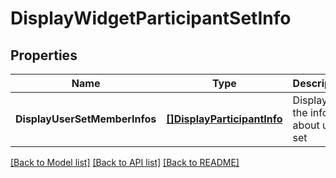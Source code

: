 # DisplayWidgetParticipantSetInfo

## Properties
Name | Type | Description | Notes
------------ | ------------- | ------------- | -------------
**DisplayUserSetMemberInfos** | [**[]DisplayParticipantInfo**](DisplayParticipantInfo.md) | Displays the info about user set | [default to null]

[[Back to Model list]](../README.md#documentation-for-models) [[Back to API list]](../README.md#documentation-for-api-endpoints) [[Back to README]](../README.md)


